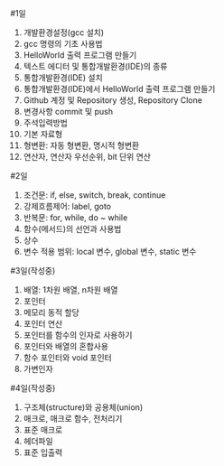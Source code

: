 #1일
1. 개발환경설정(gcc 설치)
1. gcc 명령의 기초 사용법
1. HelloWorld 출력 프로그램 만들기
1. 텍스트 에디터 및 통합개발환경(IDE)의 종류
1. 통합개발환경(IDE) 설치
1. 통합개발환경(IDE)에서 HelloWorld 출력 프로그램 만들기
1. Github 계정 및 Repository 생성, Repository Clone
1. 변경사항 commit 및 push
1. 주석입력방법
1. 기본 자료형
1. 형변환: 자동 형변환, 명시적 형변환
1. 연산자, 연산자 우선순위, bit 단위 연산

#2일
1. 조건문: if, else, switch, break, continue
1. 강제흐름제어: label, goto
1. 반복문: for, while, do ~ while
1. 함수(메서드)의 선언과 사용법
1. 상수
1. 변수 적용 범위: local 변수, global 변수, static 변수

#3일(작성중)
1. 배열: 1차원 배열, n차원 배열
1. 포인터
1. 메모리 동적 할당
1. 포인터 연산
1. 포인터를 함수의 인자로 사용하기
1. 포인터와 배열의 혼합사용
1. 함수 포인터와 void 포인터
1. 가변인자

#4일(작성중)
1. 구조체(structure)와 공용체(union)
1. 매크로, 매크로 함수, 전처리기
1. 표준 매크로
1. 헤더파일
1. 표준 입출력
